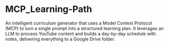 # MCP_Learning-Path
An intelligent curriculum generator that uses a Model Context Protocol (MCP) to turn a single prompt into a structured learning plan. It leverages an LLM to process YouTube content and builds a day-by-day schedule with notes, delivering everything to a Google Drive folder.
